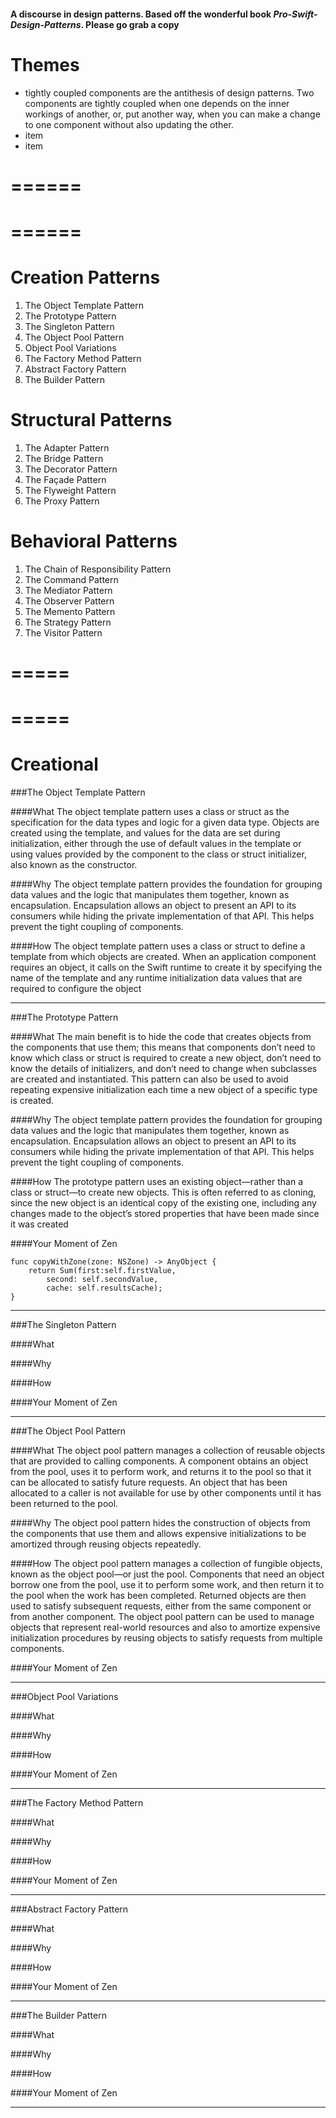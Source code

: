#### A discourse in design patterns. Based off the wonderful book _Pro-Swift-Design-Patterns_. Please go grab a copy

# Themes
- tightly coupled components are the antithesis of design patterns. Two components are tightly coupled when one depends on the inner workings of another, or, put another way, when you can make a change to one component without also updating the other.
- item
- item

======
======
======
======


# Creation Patterns
1. The Object Template Pattern
2. The Prototype Pattern
3. The Singleton Pattern
4. The Object Pool Pattern
5. Object Pool Variations
6. The Factory Method Pattern
7. Abstract Factory Pattern
8. The Builder Pattern 

# Structural Patterns
1. The Adapter Pattern
2. The Bridge Pattern
3. The Decorator Pattern
4. The Façade Pattern
5. The Flyweight Pattern
6. The Proxy Pattern

# Behavioral Patterns
1. The Chain of Responsibility Pattern
2. The Command Pattern
3. The Mediator Pattern
4. The Observer Pattern
5. The Memento Pattern
6. The Strategy Pattern
7. The Visitor Pattern

=====
=====
=====
=====

# Creational 

###The Object Template Pattern

####What
The object template pattern uses a class or struct as the specification for the data types and logic for a given data type. Objects are created using the template, and values for the data are set during initialization, either through the use of default values in the template or using values provided by the component to the class or struct initializer, also known as the constructor.
    
####Why
The object template pattern provides the foundation for grouping data values and the logic that manipulates them together, known as encapsulation. Encapsulation allows an object to present an API to its consumers while hiding the private implementation of that API. This helps prevent the tight coupling of components.
    
####How
The object template pattern uses a class or struct to define a template from which objects are created. When an application component requires an object, it calls on the Swift runtime to create it by specifying the name of the template and any runtime initialization data values that are required to configure the object
    
------

###The Prototype Pattern

####What
The main benefit is to hide the code that creates objects from the components that use them; this means that components don’t need to know which class or struct is required to create a new object, don’t need to know the details of initializers, and don’t need to change when subclasses are created and instantiated. This pattern can also be used to avoid repeating expensive initialization each time a new object of a specific type is created.
   
####Why
The object template pattern provides the foundation for grouping data values and the logic that manipulates them together, known as encapsulation. Encapsulation allows an object to present an API to its consumers while hiding the private implementation of that API. This helps prevent the tight coupling of components.

####How
The prototype pattern uses an existing object—rather than a class or struct—to create new objects. This is often referred to as cloning, since the new object is an identical copy of the existing one, including any changes made to the object’s stored properties that have been made since it was created
    
####Your Moment of Zen
````
func copyWithZone(zone: NSZone) -> AnyObject {
    return Sum(first:self.firstValue,
		second: self.secondValue,
        cache: self.resultsCache);
}
````

------

###The Singleton Pattern

####What
   
####Why

####How
    
####Your Moment of Zen

------

###The Object Pool Pattern

####What
The object pool pattern manages a collection of reusable objects that are provided to calling components. A component obtains an object from the pool, uses it to perform work, and returns it to the pool so that it can be allocated to satisfy future requests. An object that has been allocated to a caller is not available for use by other components until it has been returned to the pool.

####Why
The object pool pattern hides the construction of objects from the components that use them and allows expensive initializations to be amortized through reusing objects repeatedly.

####How
The object pool pattern manages a collection of fungible objects, known as the object pool—or just the pool. Components that need an object borrow one from the pool, use it to perform some work, and then return it to the pool when the work has been completed. Returned objects are then used to satisfy subsequent requests, either from the same component or from another component.
The object pool pattern can be used to manage objects that represent real-world resources and also to amortize expensive initialization procedures by reusing objects to satisfy requests from multiple components.  

####Your Moment of Zen

------

###Object Pool Variations

####What
   
####Why

####How
    
####Your Moment of Zen

------

###The Factory Method Pattern

####What
   
####Why

####How
    
####Your Moment of Zen

------

###Abstract Factory Pattern

####What
   
####Why

####How
    
####Your Moment of Zen

------

###The Builder Pattern 

####What
   
####Why

####How
    
####Your Moment of Zen

------

    